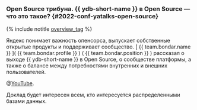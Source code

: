### Open Source трибуна. {{ ydb-short-name }} в Open Source — что это такое? {#2022-conf-yatalks-open-source}

{% include notitle [overview_tag](../../tags.md#overview) %}

Яндекс понимает важность опенсорса, выпускает собственные открытые продукты и поддерживает сообщество. [ {{ team.bondar.name }} ]( {{ team.bondar.profile }} ) ( {{ team.bondar.position }} ) рассказал о выходе {{ ydb-short-name }} в Open Source, о сообществе платформы, а также о балансе между потребностями внутренних и внешних пользователей.

@[YouTube](https://www.youtube.com/watch?v=s238or35z48).

Доклад будет интересен всем, кто интересуется распределенными базами данных.